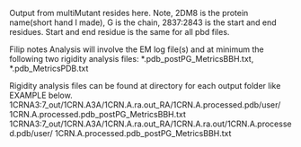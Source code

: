 Output from multiMutant resides here. Note, 2DM8 is the protein name(short hand I made), G is the chain, 2837:2843 is the start and end residues. Start and end residue is the same for all pbd files.

Filip notes Analysis will involve the EM log file(s) and at minimum the following two rigidity analysis files:
*.pdb_postPG_MetricsBBH.txt, *.pdb_MetricsPDB.txt

Rigidity analysis files can be found at directory for each output folder like EXAMPLE below.
1CRNA3:7_out/1CRN.A3A/1CRN.A.ra.out_RA/1CRN.A.processed.pdb/user/ 1CRN.A.processed.pdb_postPG_MetricsBBH.txt
1CRNA3:7_out/1CRN.A3A/1CRN.A.ra.out_RA/1CRN.A.ra.out/1CRN.A.processed.pdb/user/ 1CRN.A.processed.pdb_postPG_MetricsBBH.txt
